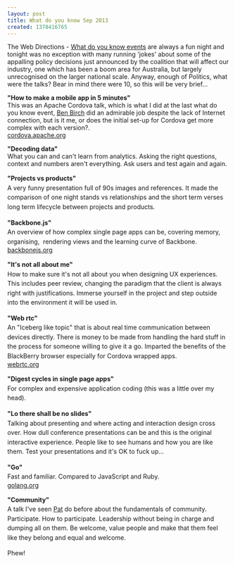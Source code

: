 ```yaml
---
layout: post
title: What do you know Sep 2013
created: 1378416765
---
```



The Web Directions - <a href="https://wdyk-melb-sept13.eventbrite.com/" target="_blank">What do you know events</a> are always a fun night and tonight was no exception with many running &#39;jokes&#39; about some of the appalling policy decisions just announced by the coalition that will affect our industry, one which has been a boom area for Australia, but largely unrecognised on the larger national scale. Anyway, enough of Politics, what were the talks? Bear in mind there were 10, so this will be very brief&hellip;

<strong>&quot;How to make a mobile app in 5 minutes&quot;</strong><br />This was an Apache Cordova talk, which is what I did at the last what do you know event, <a href="http://au.linkedin.com/in/bbirch" target="_blank">Ben Birch</a> did an admirable job despite the lack of Internet connection, but is it me, or does the initial set-up for Cordova get more complex with each version?.<br /><a href="http://cordova.apache.org/" target="_blank">cordova.apache.org</a>

<strong>&quot;Decoding data&quot;</strong><br />What you can and can&#39;t learn from analytics. Asking the right questions, context and numbers aren&#39;t everything. Ask users and test again and again.

<strong><span style="line-height: 1.538em;">&quot;Projects vs products&quot;</span></strong><br /><span style="line-height: 1.538em;">A very funny presentation full of 90s images and references. It made the comparison of one night stands vs relationships and the short term verses long term lifecycle between projects and products.</span>

<strong><span style="line-height: 1.538em;">&quot;Backbone.js&quot;</span></strong><br /><span style="line-height: 1.538em;">An overview of how complex single page apps can be, covering memory, organising,&nbsp; rendering views and the learning curve of Backbone.</span><br /><a href="http://backbonejs.org/" target="_blank">backbonejs.org</a>

<strong><span style="line-height: 1.538em;">&quot;It&#39;s not all about me&quot;</span></strong><br /><span style="line-height: 1.538em;">How to make sure it&#39;s not all about you when designing UX experiences. This includes peer review, changing the paradigm that the client is always right with justifications. Immerse yourself in the project and step outside into the environment it will be used in.</span>

<span style="line-height: 1.538em;"><strong>&quot;Web rtc&quot;</strong></span><br /><span style="line-height: 1.538em;">An &quot;Iceberg like topic&quot; that is about real time communication between devices directly. There is money to be made from handling the hard stuff in the process for someone willing to give it a go. Imparted the benefits of the BlackBerry browser especially for Cordova wrapped apps.</span><br /><a href="http://www.webrtc.org/" target="_blank">webrtc.org</a>

<span style="line-height: 1.538em;"><strong>&quot;Digest cycles in single page apps&quot;</strong></span><br /><span style="line-height: 1.538em;">For complex and expensive application coding (this was a little over my head).</span>

<span style="line-height: 1.538em;"><strong>&quot;Lo there shall be no slides&quot;</strong></span><br /><span style="line-height: 1.538em;">Talking about presenting and where acting and interaction design cross over. How dull conference presentations can be and this is the original interactive experience. People like to see humans and how you are like them. Test your presentations and it&#39;s OK to fuck up&hellip;</span>

<span style="line-height: 1.538em;"><strong>&quot;Go&quot;</strong></span><br /><span style="line-height: 1.538em;">Fast and familiar. Compared to JavaScript and Ruby.</span><br /><a href="http://golang.org" target="_blank">golang.org</a>

<span style="line-height: 1.538em;"><strong>&quot;Community&quot;</strong></span><br /><span style="line-height: 1.538em;">A talk I&#39;ve seen <a href="https://twitter.com/pat" target="_blank">Pat</a> do before about the fundamentals of community. Participate. How to participate. Leadership without being in charge and dumping all on them. Be welcome, value people and make that them feel like they belong and equal and welcome.</span>

<span style="line-height: 1.538em;">Phew!</span>
